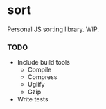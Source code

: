 # sort
Personal JS sorting library. WIP.

### TODO
- Include build tools
  - Compile
  - Compress
  - Uglify
  - Gzip
- Write tests
